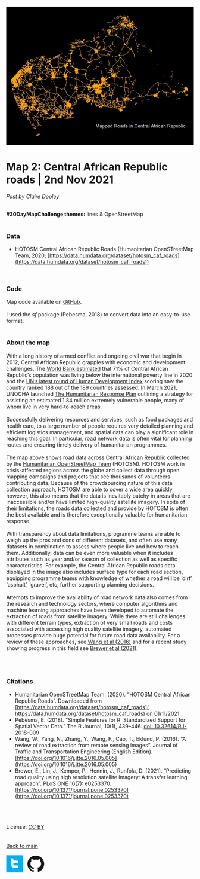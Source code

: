 
![map2](/maps/map2_caf_roads.jpg)

# Map 2: Central African Republic roads | 2nd Nov 2021

*Post by Claire Dooley* <br />
<br />

**#30DayMapChallenge themes:** lines & OpenStreetMap <br />
<br />

### Data

- HOTOSM Central African Republic Roads (Humanitarian OpenSTreetMap Team, 2020; [https://data.humdata.org/dataset/hotosm_caf_roads](https://data.humdata.org/dataset/hotosm_caf_roads)) <br />
<br />

### Code

Map code available on [GitHub](https://github.com/cadooley/map_challenge_2021/blob/main/RScripts/map2_caf_roads.R). <br />
<br />
I used the *sf* package (Pebesma, 2018) to convert data into an easy-to-use format. <br />
<br />

### About the map


With a long history of armed conflict and ongoing civil war that begin in 2012, Central African Republic grapples with economic and development challenges. The [World Bank estimated](https://www.worldbank.org/en/country/centralafricanrepublic/overview#1) that 71% of Central African Republic’s population was living below the international poverty line in 2020 and the [UN’s latest round of Human Development Index](http://hdr.undp.org/en/countries/profiles/CAF) scoring saw the country ranked 188 out of the 189 countries assessed. In March 2021, UNOCHA launched [The Humanitarian Response Plan](https://reports.unocha.org/en/country/car/card/3Odeib7bvk/) outlining a strategy for assisting an estimated 1.84 million extremely vulnerable people, many of whom live in very hard-to-reach areas. <br />
<br />
Successfully delivering resources and services, such as food packages and health care, to a large number of people requires very detailed planning and efficient logistics management, and spatial data can play a significant role in reaching this goal. In particular, road network data is often vital for planning routes and ensuring timely delivery of humanitarian programmes. <br />
<br />
The map above shows road data across Central African Republic collected by the [Humanitarian OpenStreetMap Team](https://www.hotosm.org/where-we-work/central-african-republic/) (HOTOSM). HOTOSM work in crisis-affected regions across the globe and collect data through open mapping campaigns and projects that see thousands of volunteers contributing data. Because of the crowdsourcing nature of this data collection approach, HOTOSM are able to cover a wide area quickly, however, this also means that the data is inevitably patchy in areas that are inaccessible and/or have limited high-quality satellite imagery. In spite of their limitations, the roads data collected and provide by HOTOSM is often the best available and is therefore exceptionally valuable for humanitarian response. <br />
<br />
With transparency about data limitations, programme teams are able to weigh up the pros and cons of different datasets, and often use many datasets in combination to assess where people live and how to reach them. Additionally, data can be even more valuable when it includes attributes such as year and/or season of collection as well as specific characteristics. For example, the Central African Republic roads data displayed in the image also includes surface type for each road section, equipping programme teams with knowledge of whether a road will be ‘dirt’, ‘asphalt’, ‘gravel’, etc, further supporting planning decisions. <br />
<br />
Attempts to improve the availability of road network data also comes from the research and technology sectors, where computer algorithms and machine learning approaches have been developed to automate the extraction of roads from satellite imagery. While there are still challenges with different terrain types, extraction of very small roads and costs associated with accessing high quality satellite imagery, automated processes provide huge potential for future road data availability. For a review of these approaches, see [Wang et al (2016)](https://www.sciencedirect.com/science/article/pii/S2095756416301076#!) and for a recent study showing progress in this field see [Brewer et al (2021)](https://journals.plos.org/plosone/article?id=10.1371/journal.pone.0253370). <br />
<br />


<br />

### Citations

- Humanitarian OpenSTreetMap Team. (2020). “HOTOSM Central African Republic Roads”. Downloaded from [https://data.humdata.org/dataset/hotosm_caf_roads]( https://data.humdata.org/dataset/hotosm_caf_roads) on 01/11/2021
- Pebesma, E. (2018). “Simple Features for R: Standardized Support for Spatial Vector Data.” The R Journal, 10(1), 439–446. [doi: 10.32614/RJ-2018-009](https://doi.org/10.32614/RJ-2018-009)
- Wang, W., Yang, N., Zhang, Y., Wang, F., Cao, T., Eklund, P. (2016). “A review of road extraction from remote sensing images”. Journal of Traffic and Transportation Engineering (English Edition). [https://doi.org/10.1016/j.jtte.2016.05.005](https://doi.org/10.1016/j.jtte.2016.05.005)
- Brewer, E., Lin, J., Kemper, P., Hennin, J., Runfola, D. (2021). “Predicting road quality using high resolution satellite imagery: A transfer learning approach”. PLoS ONE 16(7): e0253370. [https://doi.org/10.1371/journal.pone.0253370](https://doi.org/10.1371/journal.pone.0253370)

<br /> <br /> <br /> 
License: [CC BY](https://creativecommons.org/licenses/by/4.0/) <br />
<br /> <br />
[Back to main](https://cadooley.github.io/)
<br /> <br />
[![twitter](/maps/twitter_t_logo_small.png)](https://twitter.com/Claire_Dooley)
&nbsp;
[![github](/maps/GitHub-Mark-64px_small.png)](https://github.com/cadooley)
